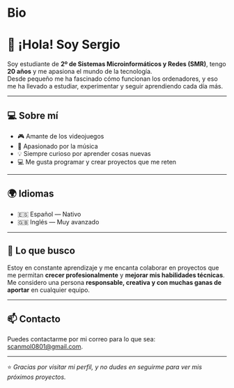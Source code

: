 # Bio
# 👋 ¡Hola! Soy Sergio

Soy estudiante de **2º de Sistemas Microinformáticos y Redes (SMR)**, tengo **20 años** y me apasiona el mundo de la tecnología.  
Desde pequeño me ha fascinado cómo funcionan los ordenadores, y eso me ha llevado a estudiar, experimentar y seguir aprendiendo cada día más.

---

## 💻 Sobre mí
- 🎮 Amante de los videojuegos
- 🎵 Apasionado por la música
- 💡 Siempre curioso por aprender cosas nuevas
- 💻 Me gusta programar y crear proyectos que me reten

---

## 🌍 Idiomas
- 🇪🇸 Español — Nativo  
- 🇬🇧 Inglés — Muy avanzado

---

## 🚀 Lo que busco
Estoy en constante aprendizaje y me encanta colaborar en proyectos que me permitan **crecer profesionalmente** y **mejorar mis habilidades técnicas**.  
Me considero una persona **responsable, creativa y con muchas ganas de aportar** en cualquier equipo.

---

## 📫 Contacto
Puedes contactarme por mi correo para lo que sea: scanmol0801@gmail.com.

---
⭐ *Gracias por visitar mi perfil, y no dudes en seguirme para ver mis próximos proyectos.*
